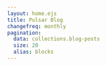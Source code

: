 ```yaml
---
layout: home.ejs
title: Pulsar Blog
changefreq: monthly
pagination:
  data: collections.blog-posts
  size: 20
  alias: blocks
---
```

